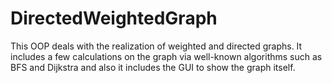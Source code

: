 # DirectedWeightedGraph
This OOP deals with the realization of weighted and directed graphs. It includes a few calculations on the graph via well-known algorithms such as BFS and Dijkstra and also it includes the GUI to show the graph itself.
